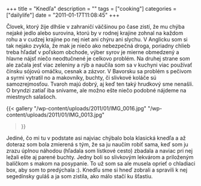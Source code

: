 +++
title = "Knedľa"
description = ""
tags = ["cooking"]
categories = ["dailylife"]
date = "2011-01-17T11:08:45"
+++

Človek, ktorý žije dlhšie v zahraničí väčšinou po čase zistí, že mu chýba nejaké jedlo alebo
surovina, ktorú by v rodnej krajine zohnal na každom rohu a v cudzej krajine po nej niet ani chýru
ani slychu. V Anglicku som si tak nejako zvykla, že mak je niečo ako nebezpečná droga, poriadny chlieb treba
hľadať v poľskom obchode, výber syrov je mierne obmedzený a hlavne nájsť niečo neodtučnené je
celkovo problém. Na druhej strane som ale začala jesť viac zeleniny a rýb a naučila som sa v
kuchyni viac používať čínsku sójovú omáčku, cesnak a zázvor. V Bavorsku sa problém s pečivom a
syrmi vytratil no a makovníky, buchty, či slivkové koláče sú samozrejmosťou. Tvaroh majú dobrý, aj
keď ten taký hrudkový sme nenašli. O bryndzi zatiaľ iba snívame, ale možno ešte niečo podobné
nájdeme na miestnych salašoch.

{{< gallery
    "/wp-content/uploads/2011/01/IMG_0016.jpg"
    "/wp-content/uploads/2011/01/IMG_0013.jpg"
>}}

Jediné, čo mi tu v podstate asi najviac chýbalo bola klasická knedľa a až doteraz som bola zmierená
s tým, že sa ju naučím robiť sama, keď som ju zrazu úplnou náhodou (hľadala som lístkové cesto)
zbadala a naviac pri nej ležali ešte aj parené buchty. Jedny boli so slivkovým lekvárom a
priloženým balíčkom s makom na posypanie. To už som sa ale musela oprieť o chladiaci box, aby som
to predýchala :). Knedľu sme si hneď zobrali a spravili k nej segedínsky guláš a ja som zistila,
ako málo stačí ku šťastiu.
